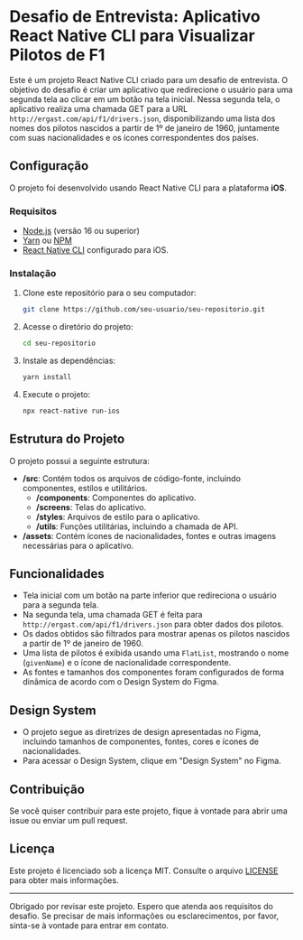 # Desafio de Entrevista: Aplicativo React Native CLI para Visualizar Pilotos de F1

Este é um projeto React Native CLI criado para um desafio de entrevista. O objetivo do desafio é criar um aplicativo que redirecione o usuário para uma segunda tela ao clicar em um botão na tela inicial. Nessa segunda tela, o aplicativo realiza uma chamada GET para a URL `http://ergast.com/api/f1/drivers.json`, disponibilizando uma lista dos nomes dos pilotos nascidos a partir de 1º de janeiro de 1960, juntamente com suas nacionalidades e os ícones correspondentes dos países.

## Configuração

O projeto foi desenvolvido usando React Native CLI para a plataforma **iOS**.

### Requisitos

- [Node.js](https://nodejs.org/) (versão 16 ou superior)
- [Yarn](https://yarnpkg.com/) ou [NPM](https://www.npmjs.com/)
- [React Native CLI](https://reactnative.dev/docs/environment-setup) configurado para iOS.

### Instalação

1. Clone este repositório para o seu computador:

   ```bash
   git clone https://github.com/seu-usuario/seu-repositorio.git
   ```

2. Acesse o diretório do projeto:

   ```bash
   cd seu-repositorio
   ```

3. Instale as dependências:

   ```bash
   yarn install
   ```

4. Execute o projeto:

   ```bash
   npx react-native run-ios
   ```

## Estrutura do Projeto

O projeto possui a seguinte estrutura:

- **/src**: Contém todos os arquivos de código-fonte, incluindo componentes, estilos e utilitários.
  - **/components**: Componentes do aplicativo.
  - **/screens**: Telas do aplicativo.
  - **/styles**: Arquivos de estilo para o aplicativo.
  - **/utils**: Funções utilitárias, incluindo a chamada de API.
- **/assets**: Contém ícones de nacionalidades, fontes e outras imagens necessárias para o aplicativo.

## Funcionalidades

- Tela inicial com um botão na parte inferior que redireciona o usuário para a segunda tela.
- Na segunda tela, uma chamada GET é feita para `http://ergast.com/api/f1/drivers.json` para obter dados dos pilotos.
- Os dados obtidos são filtrados para mostrar apenas os pilotos nascidos a partir de 1º de janeiro de 1960.
- Uma lista de pilotos é exibida usando uma `FlatList`, mostrando o nome (`givenName`) e o ícone de nacionalidade correspondente.
- As fontes e tamanhos dos componentes foram configurados de forma dinâmica de acordo com o Design System do Figma.

## Design System

- O projeto segue as diretrizes de design apresentadas no Figma, incluindo tamanhos de componentes, fontes, cores e ícones de nacionalidades.
- Para acessar o Design System, clique em "Design System" no Figma.

## Contribuição

Se você quiser contribuir para este projeto, fique à vontade para abrir uma issue ou enviar um pull request.

## Licença

Este projeto é licenciado sob a licença MIT. Consulte o arquivo [LICENSE](LICENSE) para obter mais informações.

---

Obrigado por revisar este projeto. Espero que atenda aos requisitos do desafio. Se precisar de mais informações ou esclarecimentos, por favor, sinta-se à vontade para entrar em contato.
